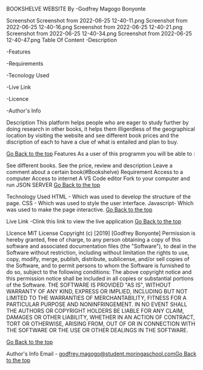 BOOKSHELVE WEBSITE
By
-Godfrey Magogo Bonyonte

Screenshot
Screenshot from 2022-06-25 12-40-11.png
Screenshot from 2022-06-25 12-40-16.png
Screenshot from 2022-06-25 12-40-21.png
Screenshot from 2022-06-25 12-40-34.png
Screenshot from 2022-06-25 12-40-47.png
Table Of Content
-Description

-Features

-Requirements

-Tecnology Used

-Live Link

-Licence

-Author's Info

Description
This platform helps people who are eager to study further by doing research in other books, it helps them illigerdless of the geographical location by visiting the website and see different book prices and the discription of each to have a clue of what is entailed and plan to buy.

[Go Back to the top](#Bookshelve)
Features
As a user of this programm you will be able to :

See different books.
See the price, review and description
Leave a comment about a certain book(#Bookshelve)
Requirement
Access to a computer
Access to internet
A VS Code editor
Fork to your computer and run JSON SERVER
[Go Back to the top](#Bookshelve)

Technology Used
HTML - Which was used to develop the structure of the page.
CSS - Which was used to style the user interface.
Javascript- Which was used to make the page interactive.
[Go Back to the top](#Bookshelve)

Live Link
-Clink this link to view the live application  [Go Back to the top](#Bookshelve)

LIcence
MIT License Copyright (c) [2019] [Godfrey Bonyonte] Permission is hereby granted, free of charge, to any person obtaining a copy of this software and associated documentation files (the "Software"), to deal in the Software without restriction, including without limitation the rights to use, copy, modify, merge, publish, distribute, sublicense, and/or sell copies of the Software, and to permit persons to whom the Software is furnished to do so, subject to the following conditions: The above copyright notice and this permission notice shall be included in all copies or substantial portions of the Software. THE SOFTWARE IS PROVIDED "AS IS", WITHOUT WARRANTY OF ANY KIND, EXPRESS OR IMPLIED, INCLUDING BUT NOT LIMITED TO THE WARRANTIES OF MERCHANTABILITY, FITNESS FOR A PARTICULAR PURPOSE AND NONINFRINGEMENT. IN NO EVENT SHALL THE AUTHORS OR COPYRIGHT HOLDERS BE LIABLE FOR ANY CLAIM, DAMAGES OR OTHER LIABILITY, WHETHER IN AN ACTION OF CONTRACT, TORT OR OTHERWISE, ARISING FROM, OUT OF OR IN CONNECTION WITH THE SOFTWARE OR THE USE OR OTHER DEALINGS IN THE SOFTWARE.

[Go Back to the top](#Bookshelve)

Author's Info
Email - godfrey.magogo@student.moringaschool.com[Go Back to the top](#Bookshelve)